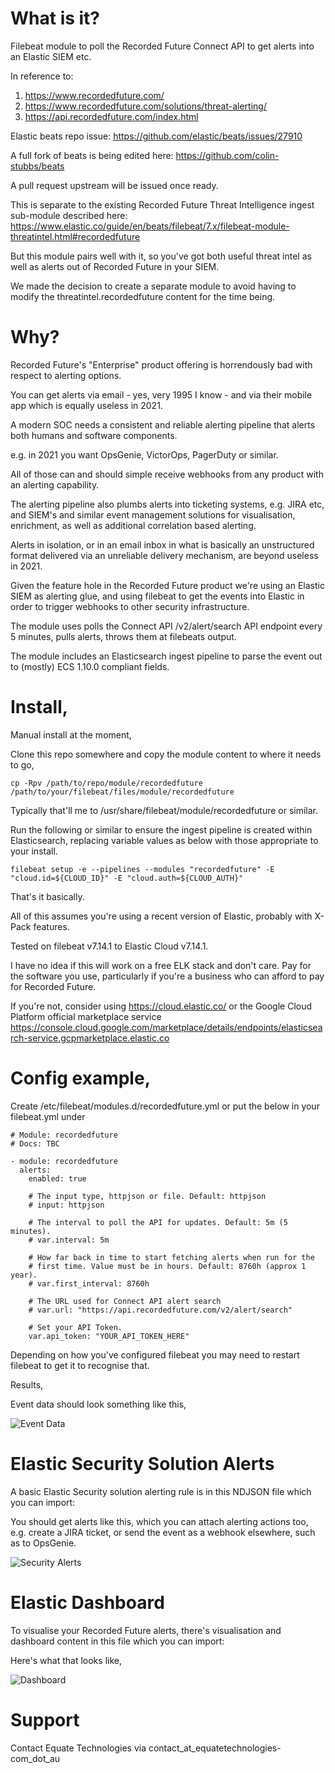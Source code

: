 # What is it?

Filebeat module to poll the Recorded Future Connect API to get alerts into an Elastic SIEM etc.

In reference to:
1. https://www.recordedfuture.com/
2. https://www.recordedfuture.com/solutions/threat-alerting/
3. https://api.recordedfuture.com/index.html

Elastic beats repo issue: https://github.com/elastic/beats/issues/27910

A full fork of beats is being edited here: https://github.com/colin-stubbs/beats

A pull request upstream will be issued once ready.

This is separate to the existing Recorded Future Threat Intelligence ingest sub-module described here: https://www.elastic.co/guide/en/beats/filebeat/7.x/filebeat-module-threatintel.html#recordedfuture

But this module pairs well with it, so you've got both useful threat intel as well as alerts out of Recorded Future in your SIEM.

We made the decision to create a separate module to avoid having to modify the threatintel.recordedfuture content for the time being.

# Why?

Recorded Future's "Enterprise" product offering is horrendously bad with respect to alerting options.

You can get alerts via email - yes, very 1995 I know - and via their mobile app which is equally useless in 2021.

A modern SOC needs a consistent and reliable alerting pipeline that alerts both humans and software components.

e.g. in 2021 you want OpsGenie, VictorOps, PagerDuty or similar.

All of those can and should simple receive webhooks from any product with an alerting capability.

The alerting pipeline also plumbs alerts into ticketing systems, e.g. JIRA etc, and SIEM's and similar event management solutions for visualisation, enrichment, as well as additional correlation based alerting.

Alerts in isolation, or in an email inbox in what is basically an unstructured format delivered via an unreliable delivery mechanism, are  beyond useless in 2021.

Given the feature hole in the Recorded Future product we're using an Elastic SIEM as alerting glue, and using filebeat to get the events into Elastic in order to trigger webhooks to other security infrastructure.

The module uses polls the Connect API /v2/alert/search API endpoint every 5 minutes, pulls alerts, throws them at filebeats output.

The module includes an Elasticsearch ingest pipeline to parse the event out to (mostly) ECS 1.10.0 compliant fields.

# Install,

Manual install at the moment,

Clone this repo somewhere and copy the module content to where it needs to go,

```
cp -Rpv /path/to/repo/module/recordedfuture /path/to/your/filebeat/files/module/recordedfuture
```

Typically that'll me to /usr/share/filebeat/module/recordedfuture or similar.

Run the following or similar to ensure the ingest pipeline is created within Elasticsearch, replacing variable values as below with those appropriate to your install.

```
filebeat setup -e --pipelines --modules "recordedfuture" -E "cloud.id=${CLOUD_ID}" -E "cloud.auth=${CLOUD_AUTH}"
```

That's it basically.

All of this assumes you're using a recent version of Elastic, probably with X-Pack features.

Tested on filebeat v7.14.1 to Elastic Cloud v7.14.1.

I have no idea if this will work on a free ELK stack and don't care. Pay for the software you use, particularly if you're a business who can afford to pay for Recorded Future.

If you're not, consider using https://cloud.elastic.co/ or the Google Cloud Platform official marketplace service https://console.cloud.google.com/marketplace/details/endpoints/elasticsearch-service.gcpmarketplace.elastic.co

# Config example,

Create /etc/filebeat/modules.d/recordedfuture.yml or put the below in your filebeat.yml under

```
# Module: recordedfuture
# Docs: TBC

- module: recordedfuture
  alerts:
    enabled: true

    # The input type, httpjson or file. Default: httpjson
    # input: httpjson

    # The interval to poll the API for updates. Default: 5m (5 minutes).
    # var.interval: 5m

    # How far back in time to start fetching alerts when run for the
    # first time. Value must be in hours. Default: 8760h (approx 1 year).
    # var.first_interval: 8760h

    # The URL used for Connect API alert search
    # var.url: "https://api.recordedfuture.com/v2/alert/search"

    # Set your API Token.
    var.api_token: "YOUR_API_TOKEN_HERE"
```

Depending on how you've configured filebeat you may need to restart filebeat to get it to recognise that.

Results,

Event data should look something like this,

![Event Data](https://raw.githubusercontent.com/colin-stubbs/filebeat-recorded-future-alerts/main/Screenshot%20from%202021-09-14%2019-32-55.png)

# Elastic Security Solution Alerts

A basic Elastic Security solution alerting rule is in this NDJSON file which you can import:

You should get alerts like this, which you can attach alerting actions too, e.g. create a JIRA ticket, or send the event as a webhook elsewhere, such as to OpsGenie.

![Security Alerts](https://github.com/colin-stubbs/filebeat-recorded-future-alerts/blob/main/Screenshot%20from%202021-09-15%2009-08-55.png)

# Elastic Dashboard

To visualise your Recorded Future alerts, there's visualisation and dashboard content in this file which you can import:

Here's what that looks like,

![Dashboard](https://raw.githubusercontent.com/colin-stubbs/filebeat-recorded-future-alerts/main/Screenshot%20from%202021-09-14%2020-00-36.png)

# Support

Contact Equate Technologies via contact_at_equatetechnologies-com_dot_au
